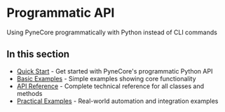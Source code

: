 <!--
---
weight: 10000
title: "Programmatic API"
description: "Using PyneCore programmatically with Python instead of CLI commands"
icon: "code"
date: "2025-08-19"
lastmod: "2025-08-19"
draft: false
toc: true
categories: ["Advanced", "API"]
tags: ["programmatic", "api", "python", "automation", "integration"]
---
-->

# Programmatic API

Using PyneCore programmatically with Python instead of CLI commands

## In this section

- [Quick Start](./quick-start.md) - Get started with PyneCore's programmatic Python API
- [Basic Examples](./basic-examples.md) - Simple examples showing core functionality
- [API Reference](./api-reference.md) - Complete technical reference for all classes and methods
- [Practical Examples](./practical-examples.md) - Real-world automation and integration examples